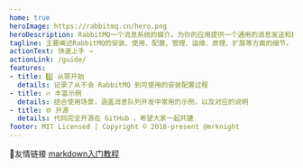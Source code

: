 ```yaml
---
home: true
heroImage: https://rabbitmq.cn/hero.png
heroDescription: RabbitMQ一个消息系统的媒介。为你的应用提供一个通用的消息发送和接收平台，并且保证消息在传输过程中的安全。
tagline: 主要阐述RabbitMQ的安装、使用、配置、管理、运维、原理、扩展等方面的细节。
actionText: 快速上手 →
actionLink: /guide/
features:
- title: 0️⃣ 从零开始
  details: 记录了从不会 RabbitMQ 到可使用的安装配置过程
- title: 🔥 丰富示例
  details: 结合使用场景，涵盖消息队列开发中常用的示例，以及对应的说明
- title: 🌐 开源
  details: 代码完全开源在 GitHub ，希望大家一起共建
footer: MIT Licensed | Copyright © 2018-present @mrknight
---
```

👬友情链接 [markdown入门教程](https://markdown.com.cn)

